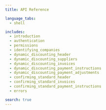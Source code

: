 ```yaml
---
title: API Reference

language_tabs:
  - shell

includes:
  - introduction
  - authentication
  - permissions
  - identifying_companies
  - dynamic_discounting_header
  - dynamic_discounting_suppliers
  - dynamic_discounting_invoices
  - dynamic_discounting_payment_instructions
  - dynamic_discounting_payment_adjustments
  - confirming_standard_header
  - confirming_standard_invoices
  - confirming_standard_payment_instructions
  - errors

search: true
---
```

